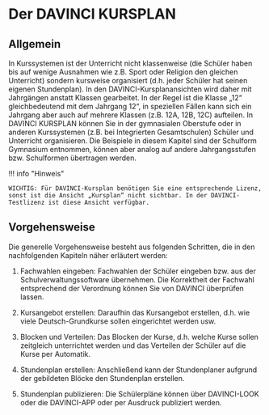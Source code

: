 # Der DAVINCI KURSPLAN

## Allgemein

In Kurssystemen ist der Unterricht nicht klassenweise (die Schüler haben bis auf wenige Ausnahmen wie z.B. Sport oder Religion den gleichen Unterricht) sondern kursweise organisiert (d.h. jeder Schüler hat seinen eigenen Stundenplan). In den DAVINCI-Kursplanansichten wird daher mit Jahrgängen anstatt Klassen gearbeitet. In der Regel ist die Klasse „12“ gleichbedeutend mit dem Jahrgang 12“, in speziellen Fällen kann sich ein Jahrgang aber auch auf mehrere Klassen (z.B. 12A, 12B, 12C) aufteilen. In DAVINCI KURSPLAN können Sie in der gymnasialen Oberstufe oder in anderen Kurssystemen (z.B. bei Integrierten Gesamtschulen) Schüler und Unterricht organisieren. Die Beispiele in diesem Kapitel sind der Schulform Gymnasium entnommen, können aber analog auf andere Jahrgangsstufen bzw. Schulformen übertragen werden.

!!! info "Hinweis"

    WICHTIG: Für DAVINCI-Kursplan benötigen Sie eine entsprechende Lizenz, sonst ist die Ansicht „Kursplan“ nicht sichtbar. In der DAVINCI-Testlizenz ist diese Ansicht verfügbar.

## Vorgehensweise

Die generelle Vorgehensweise besteht aus folgenden Schritten, die in den nachfolgenden Kapiteln näher
erläutert werden:

1. Fachwahlen eingeben: Fachwahlen der Schüler eingeben bzw. aus der Schulverwaltungssoftware übernehmen. Die Korrektheit der Fachwahl entsprechend der Verordnung können Sie von DAVINCI überprüfen lassen.

2. Kursangebot erstellen: Daraufhin das Kursangebot erstellen, d.h. wie viele Deutsch-Grundkurse sollen eingerichtet werden usw.

3. Blocken und Verteilen: Das Blocken der Kurse, d.h. welche Kurse sollen zeitgleich unterrichtet werden und das Verteilen der Schüler auf die Kurse per Automatik.

4. Stundenplan erstellen: Anschließend kann der Stundenplaner aufgrund der gebildeten Blöcke den Stundenplan erstellen.

5. Stundenplan publizieren: Die Schülerpläne können über DAVINCI-LOOK oder die DAVINCI-APP oder per Ausdruck publiziert werden.
